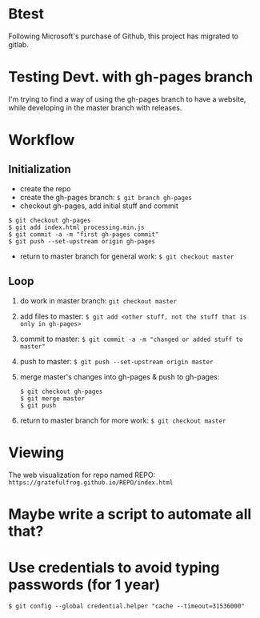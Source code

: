 # Btest

Following Microsoft's purchase of Github, this project has migrated to gitlab.

# Testing Devt. with gh-pages branch

I'm trying to find a way of using the gh-pages branch to have a website, while 
developing in the master branch with releases.

# Workflow

## Initialization

* create the repo
* create the gh-pages branch: `$ git branch gh-pages`
* checkout gh-pages, add initial stuff and commit
````shell
$ git checkout gh-pages
$ git add index.html processing.min.js 
$ git commit -a -m "first gh-pages commit"
$ git push --set-upstream origin gh-pages
````
* return to master branch for general work: `$ git checkout master`

## Loop

1. do work in master branch: `git checkout master`
2. add files to master: `$ git add <other stuff, not the stuff that is only in gh-pages>`
3. commit to master: `$ git commit -a -m "changed or added stuff to master"`
4. push to master: `$ git push --set-upstream origin master`
5. merge master's changes into gh-pages & push to gh-pages:

    ````shell
    $ git checkout gh-pages
    $ git merge master
    $ git push
    ````
6. return to master branch for more work: `$ git checkout master`

# Viewing

The web visualization for repo named REPO:  `https://gratefulfrog.github.io/REPO/index.html`

# Maybe write a script to automate all that?

# Use credentials to avoid typing passwords (for 1 year)
````
$ git config --global credential.helper "cache --timeout=31536000"
````
